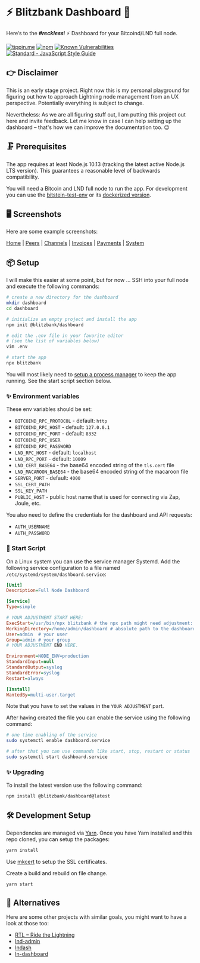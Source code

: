 # ⚡️ Blitzbank Dashboard   🏦

Here‘s to the ***#reckless***! ⚡️
Dashboard for your Bitcoind/LND full node.

[![tippin.me](https://badgen.net/badge/%E2%9A%A1%EF%B8%8Ftippin.me/@dennisreimann/F0918E)](https://tippin.me/@dennisreimann)
[![npm](https://img.shields.io/npm/v/@blitzbank/dashboard.svg)](https://www.npmjs.com/package/@blitzbank/dashboard)
[![Known Vulnerabilities](https://snyk.io/test/github/dennisreimann/blitzbank-dashboard/badge.svg)](https://snyk.io/test/github/dennisreimann/blitzbank-dashboard)
[![Standard - JavaScript Style Guide](https://img.shields.io/badge/code%20style-standard-brightgreen.svg)](http://standardjs.com/)

## 👉 Disclaimer

This is an early stage project.
Right now this is my personal playground for figuring out how to approach Lightning node management from an UX perspective.
Potentially everything is subject to change.

Nevertheless: As we are all figuring stuff out, I am putting this project out here and invite feedback.
Let me know in case I can help setting up the dashboard – that's how we can improve the documentation too. 😉

## 🗜 Prerequisites

The app requires at least Node.js 10.13 (tracking the latest active Node.js LTS version).
This guarantees a reasonable level of backwards compatibility.

You will need a Bitcoin and LND full node to run the app.
For development you can use the
[bitstein-test-env](https://medium.com/@bitstein/setting-up-a-bitcoin-lightning-network-test-environment-ab967167594a) or its
[dockerized version](https://github.com/JeffVandrewJr/bitstein-test-env).

## 🖥 Screenshots

Here are some example screenshots:

[Home](media/home.png) | [Peers](media/peers.png) | [Channels](media/channels.png) |
[Invoices](media/invoices.png) | [Payments](media/payments.png) | [System](media/system.png)

## 📦 Setup

I will make this easier at some point, but for now …
SSH into your full node and execute the following commands:

```bash
# create a new directory for the dashboard
mkdir dashboard
cd dashboard

# initialize an empty project and install the app
npm init @blitzbank/dashboard

# edit the .env file in your favorite editor
# (see the list of variables below)
vim .env

# start the app
npx blitzbank
```

You will most likely need to [setup a process manager](https://expressjs.com/en/advanced/best-practice-performance.html#ensure-your-app-automatically-restarts) to keep the app running.
See the start script section below.

### ✨ Environment variables

These env variables should be set:

- `BITCOIND_RPC_PROTOCOL` - default: `http`
- `BITCOIND_RPC_HOST` - default: `127.0.0.1`
- `BITCOIND_RPC_PORT` - default: `8332`
- `BITCOIND_RPC_USER`
- `BITCOIND_RPC_PASSWORD`
- `LND_RPC_HOST` - default: `localhost`
- `LND_RPC_PORT` - default: `10009`
- `LND_CERT_BASE64` - the base64 encoded string of the `tls.cert` file
- `LND_MACAROON_BASE64` - the base64 encoded string of the macaroon file
- `SERVER_PORT` - default: `4000`
- `SSL_CERT_PATH`
- `SSL_KEY_PATH`
- `PUBLIC_HOST` - public host name that is used for connecting via Zap, Joule, etc.

You also need to define the credentials for the dashboard and API requests:

- `AUTH_USERNAME`
- `AUTH_PASSWORD`

### 🚀 Start Script

On a Linux system you can use the service manager Systemd.
Add the following service configuration to a file named `/etc/systemd/system/dashboard.service`:

```ini
[Unit]
Description=Full Node Dashboard

[Service]
Type=simple

# YOUR ADJUSTMENT START HERE:
ExecStart=/usr/bin/npx blitzbank # the npx path might need adjustment: use `which npx` to find the location
WorkingDirectory=/home/admin/dashboard # absolute path to the dashboard folder
User=admin  # your user
Group=admin # your group
# YOUR ADJUSTMENT END HERE.

Environment=NODE_ENV=production
StandardInput=null
StandardOutput=syslog
StandardError=syslog
Restart=always

[Install]
WantedBy=multi-user.target
```

Note that you have to set the values in the `YOUR ADJUSTMENT` part.

After having created the file you can enable the service using the following command:

```bash
# one time enabling of the service
sudo systemctl enable dashboard.service

# after that you can use commands like start, stop, restart or status
sudo systemctl start dashboard.service
```

### ✨ Upgrading

To install the latest version use the following command:

```bash
npm install @blitzbank/dashboard@latest
```

## 🛠 Development Setup

Dependencies are managed via [Yarn](https://yarnpkg.com/).
Once you have Yarn installed and this repo cloned, you can setup the packages:

```bash
yarn install
```

Use [mkcert](https://github.com/FiloSottile/mkcert) to setup the SSL certificates.

Create a build and rebuild on file change.

```bash
yarn start
```

## 🖖 Alternatives

Here are some other projects with similar goals, you might want to have a look at those too:

- [RTL – Ride the Lightning](https://github.com/ShahanaFarooqui/RTL)
- [lnd-admin](https://github.com/janoside/lnd-admin)
- [lndash](https://github.com/djmelik/lndash)
- [ln-dashboard](https://github.com/PatrickLemke/ln-dashboard)
